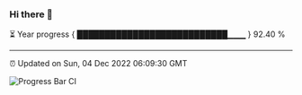 ### Hi there 👋

⏳ Year progress { ███████████████████████████▁▁▁ } 92.40 %

---

⏰ Updated on Sun, 04 Dec 2022 06:09:30 GMT

![Progress Bar CI](https://github.com/Shyam-Makwana/GitHub-Actions-Demo/workflows/Progress%20Bar%20CI/badge.svg)

